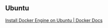 ## Ubuntu
[Install Docker Engine on Ubuntu | Docker Docs](https://docs.docker.com/engine/install/ubuntu/#install-using-the-repository)